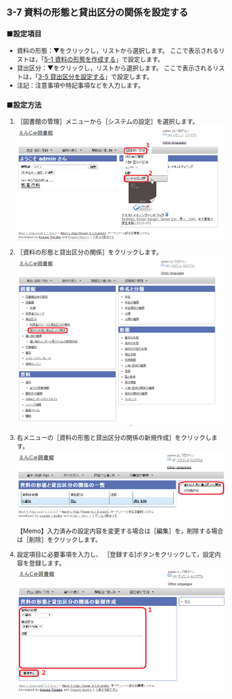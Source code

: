 <a name="3-7" />

3-7 資料の形態と貸出区分の関係を設定する
----------------------------------------

### ■設定項目

* 資料の形態：▼をクリックし，リストから選択します。
ここで表示されるリストは，「[5-1 資料の形態を作成する](#span5-1-)」で設定します。
* 貸出区分：▼をクリックし，リストから選択します。
ここで表示されるリストは，「[3-5 貸出区分を設定する](#span3-5-)」で設定します。
* 注記：注意事項や特記事項などを入力します。

### ■設定方法

1. ［図書館の管理］メニューから［システムの設定］を選択します。  
   ![システムの設定](assets/images/image_system_setup.png)
2. ［資料の形態と貸出区分の関係］をクリックします。  
   ![資料の形態と貸出区分の関係の設定](assets/images/image_initial_031_0.png)
3. 右メニューの［資料の形態と貸出区分の関係の新規作成］をクリックします。  
   ![資料の形態と貸出区分の関係の新規作成](assets/images/image_initial_031.png)

	<div class="alert alert-info">
   【Memo】入力済みの設定内容を変更する場合は［編集］を，削除する場合は［削除］をクリックします。
	</div>

4. 設定項目に必要事項を入力し、
   ［登録する]ボタンをクリックして，設定内容を登録します。  
   ![資料の形態と貸出区分の関係の作成](assets/images/image_initial_032.png)


